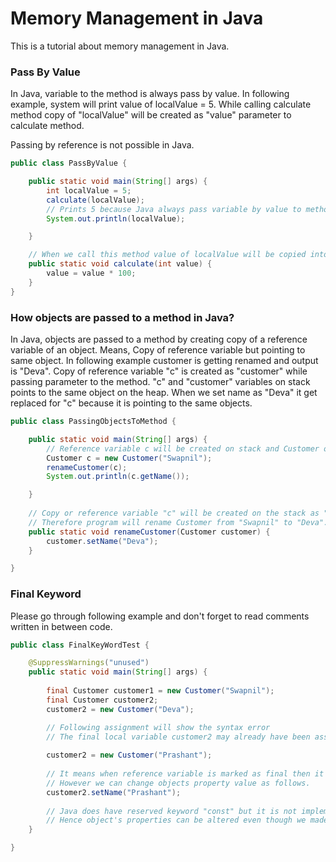 # Memory Management in Java
This is a tutorial about memory management in Java.

### Pass By Value
In Java, variable to the method is always pass by value. In following example, system will print value of localValue = 5. While calling calculate method copy of "localValue" will be created as "value" parameter to calculate method.

Passing by reference is not possible in Java.

```java
public class PassByValue {

	public static void main(String[] args) {
		int localValue = 5;
		calculate(localValue);
		// Prints 5 because Java always pass variable by value to method
		System.out.println(localValue);

	}

	// When we call this method value of localValue will be copied into value i.e pass by value.
	public static void calculate(int value) {
		value = value * 100;
	}
}
```


### How objects are passed to a method in Java?
In Java, objects are passed to a method by creating copy of a reference variable of an object. Means, Copy of reference variable but pointing to same object. In following example customer is getting renamed and output is "Deva". Copy of reference variable "c" is created as "customer" while passing parameter to the method. "c" and "customer" variables on stack points to the same object on the heap. When we set name as "Deva" it get replaced for "c" because it is pointing to the same objects.

```java
public class PassingObjectsToMethod {

	public static void main(String[] args) {
		// Reference variable c will be created on stack and Customer object with name "Swapnil" will be created on heap.
		Customer c = new Customer("Swapnil");
		renameCustomer(c);
		System.out.println(c.getName());

	}
	
	// Copy or reference variable "c" will be created on the stack as "customer" and will point to the same object created on the heap earlier.
	// Therefore program will rename Customer from "Swapnil" to "Deva".
	public static void renameCustomer(Customer customer) {
		customer.setName("Deva");
	}

}
```

### Final Keyword

Please go through following example and don't forget to read comments written in between code.

```java
public class FinalKeyWordTest {

	@SuppressWarnings("unused")
	public static void main(String[] args) {
		
		final Customer customer1 = new Customer("Swapnil");
		final Customer customer2;
		customer2 = new Customer("Deva");

		// Following assignment will show the syntax error
		// The final local variable customer2 may already have been assigned
		
		customer2 = new Customer("Prashant");
		
		// It means when reference variable is marked as final then it's pointer cannot be changed to another object
		// However we can change objects property value as follows.
		customer2.setName("Prashant");
		
		// Java does have reserved keyword "const" but it is not implemented therefore there will not be const correctness implemented in Java
		// Hence object's properties can be altered even though we made reference variable final
	}

}
```